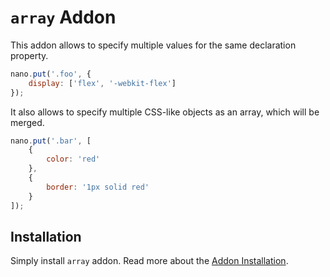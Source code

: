 # `array` Addon

This addon allows to specify multiple values for the same declaration property.

```js
nano.put('.foo', {
    display: ['flex', '-webkit-flex']
});
```

It also allows to specify multiple CSS-like objects as an array, which will be merged.

```js
nano.put('.bar', [
    {
        color: 'red'
    },
    {
        border: '1px solid red'
    }
]);
```


## Installation

Simply install `array` addon. Read more about the [Addon Installation](./Addons.md#addon-installation).
